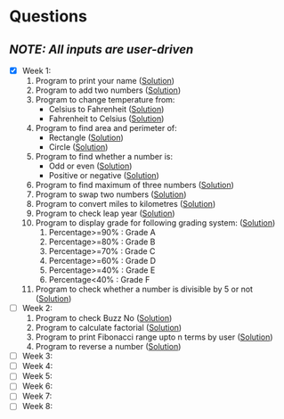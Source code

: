 # Questions
## _**NOTE**: All inputs are user-driven_

- [x] Week 1:
   1. Program to print your name ([Solution](https://github.com/kangsabaniksouvik/Java-Programs/blob/main/Solutions/displayName.java))
   2. Program to add two numbers ([Solution](https://github.com/kangsabaniksouvik/Java-Programs/blob/main/Solutions/addition.java))
   3. Program to change temperature from:
      * Celsius to Fahrenheit ([Solution](https://github.com/kangsabaniksouvik/Java-Programs/blob/main/Solutions/CtoF.java))
      * Fahrenheit to Celsius ([Solution](https://github.com/kangsabaniksouvik/Java-Programs/blob/main/Solutions/FtoC.java))
   4. Program to find area and perimeter of:
      * Rectangle ([Solution](https://github.com/kangsabaniksouvik/Java-Programs/blob/main/Solutions/ar_peri_rectangle.java))
      * Circle ([Solution](https://github.com/kangsabaniksouvik/Java-Programs/blob/main/Solutions/ar_peri_circle.java))
   5. Program to find whether a number is:
      * Odd or even ([Solution](https://github.com/kangsabaniksouvik/Java-Programs/blob/main/Solutions/odd_even.java))
      * Positive or negative ([Solution](https://github.com/kangsabaniksouvik/Java-Programs/blob/main/Solutions/pos_neg.java))
   6. Program to find maximum of three numbers ([Solution](https://github.com/kangsabaniksouvik/Java-Programs/blob/main/Solutions/max_of_three.java))
   7. Program to swap two numbers ([Solution](https://github.com/kangsabaniksouvik/Java-Programs/blob/main/Solutions/swapping.java))
   8. Program to convert miles to kilometres ([Solution](https://github.com/kangsabaniksouvik/Java-Programs/blob/main/Solutions/mile_to_km.java))
   9. Program to check leap year ([Solution](https://github.com/kangsabaniksouvik/Java-Programs/blob/main/Solutions/leap_year.java))
   10. Program to display grade for following grading system: ([Solution](https://github.com/kangsabaniksouvik/Java-Programs/blob/main/Solutions/grade.java))
         1. Percentage>=90% : Grade A 
         2. Percentage>=80% : Grade B 
         3. Percentage>=70% : Grade C 
         4. Percentage>=60% : Grade D 
         5. Percentage>=40% : Grade E 
         6. Percentage<40% : Grade F
   11. Program to check whether a number is divisible by 5 or not ([Solution](https://github.com/kangsabaniksouvik/Java-Programs/blob/main/Solutions/divisibility.java))
- [ ] Week 2:
   1. Program to check Buzz No ([Solution](https://github.com/kangsabaniksouvik/Java-Programs/blob/main/Solutions/buzz.java))
   2. Program to calculate factorial ([Solution](https://github.com/kangsabaniksouvik/Java-Programs/blob/main/Solutions/factorial.java))
   3. Program to print Fibonacci range upto n terms by user ([Solution](https://github.com/kangsabaniksouvik/Java-Programs/blob/main/Solutions/fibonacci.java))
   4. Program to reverse a number ([Solution](https://github.com/kangsabaniksouvik/Java-Programs/blob/main/Solutions/reverse.java))
- [ ] Week 3:
- [ ] Week 4:
- [ ] Week 5:
- [ ] Week 6:
- [ ] Week 7:
- [ ] Week 8:
